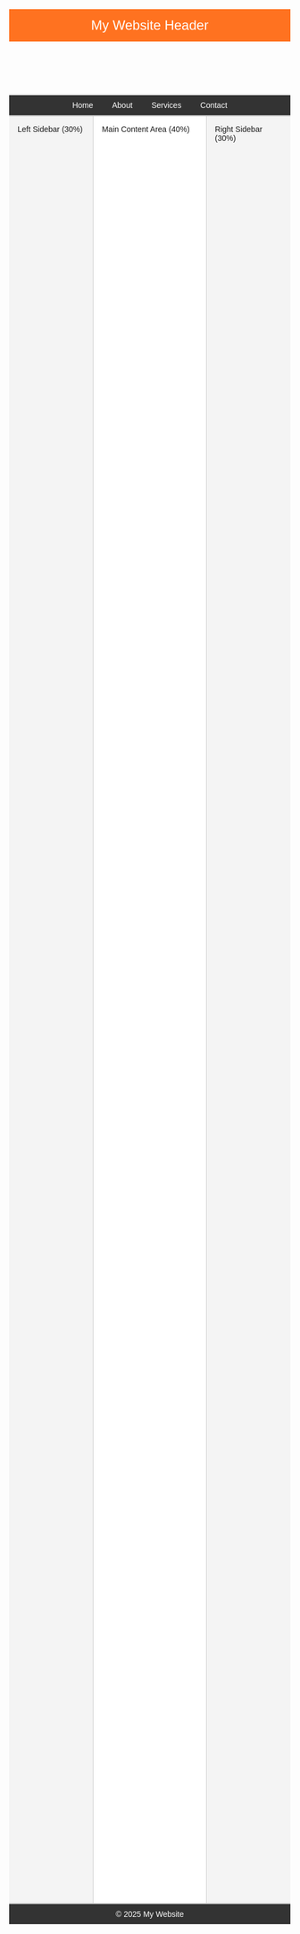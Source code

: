 <!DOCTYPE html>
<html lang="en">
<head>
<meta charset="UTF-8">
<meta name="viewport" content="width=device-width, initial-scale=1.0">
<title>Page Layout</title>
<style>
    body {
        margin: 0;
        font-family: Arial, sans-serif;
       

    }

    header {
        background-color: #ff7220;
        color: white;
        text-align: center;
        padding: 15px;
        font-size: 24px;
    }

    nav {
        background-color: #333;
        padding: 10px;
        text-align: center;
    }

    nav a {
        color: white;
        margin: 0 15px;
        text-decoration: none;
    }

    .container {
        display: flex;
        border-top: 2px solid #ccc;
        border-bottom: 2px solid #ccc;
        height: 80vh;
    }

    .left, .right, .content {
        padding: 15px;
        box-sizing: border-box;
    }

    .left {
        width: 30%;
        border-right: 1px solid #ccc;
        background-color: #f4f4f4;
    }

    .content {
        width: 40%;
        background-color: #fff;
    }

    .right {
        width: 30%;
        border-left: 1px solid #ccc;
        background-color: #f4f4f4;
    }

    footer {
        background-color: #333;
        color: white;
        text-align: center;
        padding: 10px;
    }
</style>
</head>
<body>

<header>
    My Website Header
</header>

<nav>
    <a href="#">Home</a>
    <a href="#">About</a>
    <a href="#">Services</a>
    <a href="#">Contact</a>
</nav>

<div class="container">
    <div class="left">
        Left Sidebar (30%)
    </div>
    <div class="content">
        Main Content Area (40%)
    </div>
    <div class="right">
        Right Sidebar (30%)
    </div>
</div>

<footer>
    © 2025 My Website
</footer>

</body>
</html>
